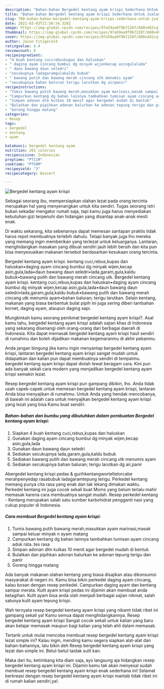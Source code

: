 ```yaml
---
description: "Bahan-bahan Bergedel kentang ayam krispi Sederhana Untuk Jualan"
title: "Bahan-bahan Bergedel kentang ayam krispi Sederhana Untuk Jualan"
slug: 760-bahan-bahan-bergedel-kentang-ayam-krispi-sederhana-untuk-jualan
date: 2021-03-03T21:50:54.328Z
image: https://img-global.cpcdn.com/recipes/97a59aa0f9b7228f/680x482cq70/bergedel-kentang-ayam-krispi-foto-resep-utama.jpg
thumbnail: https://img-global.cpcdn.com/recipes/97a59aa0f9b7228f/680x482cq70/bergedel-kentang-ayam-krispi-foto-resep-utama.jpg
cover: https://img-global.cpcdn.com/recipes/97a59aa0f9b7228f/680x482cq70/bergedel-kentang-ayam-krispi-foto-resep-utama.jpg
author: Jason Fitzgerald
ratingvalue: 4.4
reviewcount: 8
recipeingredient:
- "4 buah kentang cucirebuskupas dan haluskan"
- " daging ayam cincang bumbui dg minyak wijenkecap asingulalada"
- " daun bawang daun seledri"
- "secukupnya ladagaramgulakaldu bubuk"
- " bawang putih dan bawang merah cincang utk menumis ayam"
- "secukupnya bahan baluran terigu larutkan dg airpanir"
recipeinstructions:
- "Tumis bawang putih bawang merah,masukkan ayam marinasi,masak sampai keluar minyak n ayam matang"
- "Campurkan kentang dg bahan lainnya tambahkan tumisan ayam cincang aduk rata..tes rasa"
- "Simpan adonan dlm kulkas 10 menit agar bergedel mudah di bentuk"
- "Bulatkan dan pipihkan adonan balurkan ke adonan tepung terigu dan panir"
- "Goreng hingga matang"
categories:
- Resep
tags:
- bergedel
- kentang
- ayam

katakunci: bergedel kentang ayam 
nutrition: 263 calories
recipecuisine: Indonesian
preptime: "PT11M"
cooktime: "PT50M"
recipeyield: "3"
recipecategory: Dessert

---
```



![Bergedel kentang ayam krispi](https://img-global.cpcdn.com/recipes/97a59aa0f9b7228f/680x482cq70/bergedel-kentang-ayam-krispi-foto-resep-utama.jpg)

Sebagai seorang ibu, mempersiapkan olahan lezat pada orang tercinta merupakan hal yang menyenangkan untuk kita sendiri. Tugas seorang istri bukan sekadar mengatur rumah saja, tapi kamu juga harus menyediakan kebutuhan gizi terpenuhi dan hidangan yang disantap anak-anak mesti enak.

Di waktu  sekarang, kita sebenarnya dapat memesan santapan praktis tidak harus repot membuatnya terlebih dahulu. Tetapi banyak juga lho mereka yang memang ingin memberikan yang terlezat untuk keluarganya. Lantaran, menghidangkan masakan yang dibuat sendiri jauh lebih bersih dan kita pun bisa menyesuaikan makanan tersebut berdasarkan kesukaan orang tercinta. 

Bergedel kentang ayam krispi. kentang cuci,rebus,kupas dan haluskan•daging ayam cincang bumbui dg minyak wijen,kecap asin,gula,lada•daun bawang daun seledri•lada,garam,gula,kaldu bubuk•bawang putih dan bawang merah cincang utk. Bergedel kentang ayam krispi. kentang cuci,rebus,kupas dan haluskan•daging ayam cincang bumbui dg minyak wijen,kecap asin,gula,lada•daun bawang daun seledri•lada,garam,gula,kaldu bubuk•bawang putih dan bawang merah cincang utk menumis ayam•bahan baluran; terigu larutkan. Selain kentang, makanan yang biasa berbentuk bulat pipih ini juga sering diberi tambahan kornet, daging ayam, ataupun daging sapi.

Mungkinkah kamu seorang penikmat bergedel kentang ayam krispi?. Asal kamu tahu, bergedel kentang ayam krispi adalah sajian khas di Indonesia yang sekarang disenangi oleh orang-orang dari berbagai daerah di Indonesia. Kita dapat memasak bergedel kentang ayam krispi hasil sendiri di rumahmu dan boleh dijadikan makanan kegemaranmu di akhir pekanmu.

Anda jangan bingung jika kamu ingin menyantap bergedel kentang ayam krispi, lantaran bergedel kentang ayam krispi sangat mudah untuk didapatkan dan kalian pun dapat membuatnya sendiri di tempatmu. bergedel kentang ayam krispi dapat diolah lewat beragam cara. Kini pun ada banyak sekali cara modern yang menjadikan bergedel kentang ayam krispi semakin lezat.

Resep bergedel kentang ayam krispi pun gampang dibikin, lho. Anda tidak usah capek-capek untuk memesan bergedel kentang ayam krispi, lantaran Anda bisa menyajikan di rumahmu. Untuk Anda yang hendak mencobanya, di bawah ini adalah cara untuk menyajikan bergedel kentang ayam krispi yang lezat yang bisa Kamu buat sendiri.

<!--inarticleads1-->

##### Bahan-bahan dan bumbu yang dibutuhkan dalam pembuatan Bergedel kentang ayam krispi:

1. Siapkan 4 buah kentang cuci,rebus,kupas dan haluskan
1. Gunakan  daging ayam cincang bumbui dg minyak wijen,kecap asin,gula,lada
1. Gunakan  daun bawang daun seledri
1. Sediakan secukupnya lada,garam,gula,kaldu bubuk
1. Sediakan  bawang putih dan bawang merah cincang utk menumis ayam
1. Sediakan secukupnya bahan baluran; terigu larutkan dg air,panir


Abergedel kentang krispi pedas &amp; gurihkentangworteltelorcabe merahpenyedap rasabubuk ladagaramtepung terigu. Perkedel kentang memang punya cita rasa yang enak dan tak lekang dimakan waktu. Perkedel kentang ini juga cocok sekali buat Moms yang belum terlalu mahir memasak karena cara membuatnya sangat mudah. Resep perkedel kentang - Kentang merupakan salah satu sumber karbohidrat pengganti nasi yang cukup populer di Indonesia. 

<!--inarticleads2-->

##### Cara membuat Bergedel kentang ayam krispi:

1. Tumis bawang putih bawang merah,masukkan ayam marinasi,masak sampai keluar minyak n ayam matang
1. Campurkan kentang dg bahan lainnya tambahkan tumisan ayam cincang aduk rata..tes rasa
1. Simpan adonan dlm kulkas 10 menit agar bergedel mudah di bentuk
1. Bulatkan dan pipihkan adonan balurkan ke adonan tepung terigu dan panir
1. Goreng hingga matang


Ada banyak makanan olahan kentang yang biasa disajikan atau dikonsumsi masyarakat di negeri ini. Kamu bisa bikin perkedel daging ayam cincang, kalau bosan dengan resep perkedel. Campurkan daging ayam dan kentang sampai merata. Kulit ayam krispi pedas ini dijamin akan membuat anda ketagihan. Kulit ayam bisa anda olah menjadi berbagai sajian nikmat, salah satunya kulit ayam tepung krispi. 

Wah ternyata resep bergedel kentang ayam krispi yang nikamt tidak ribet ini gampang sekali ya! Kamu semua dapat menghidangkannya. Resep bergedel kentang ayam krispi Sangat cocok sekali untuk kalian yang baru akan belajar memasak maupun bagi kalian yang telah ahli dalam memasak.

Tertarik untuk mulai mencoba membuat resep bergedel kentang ayam krispi lezat simple ini? Kalau ingin, mending kamu segera siapkan alat-alat dan bahan-bahannya, lalu bikin deh Resep bergedel kentang ayam krispi yang lezat dan simple ini. Betul-betul taidak sulit kan. 

Maka dari itu, ketimbang kita diam saja, ayo langsung aja hidangkan resep bergedel kentang ayam krispi ini. Dijamin kamu tak akan menyesal sudah membuat resep bergedel kentang ayam krispi enak sederhana ini! Selamat berkreasi dengan resep bergedel kentang ayam krispi mantab tidak ribet ini di rumah kalian sendiri,ya!.

